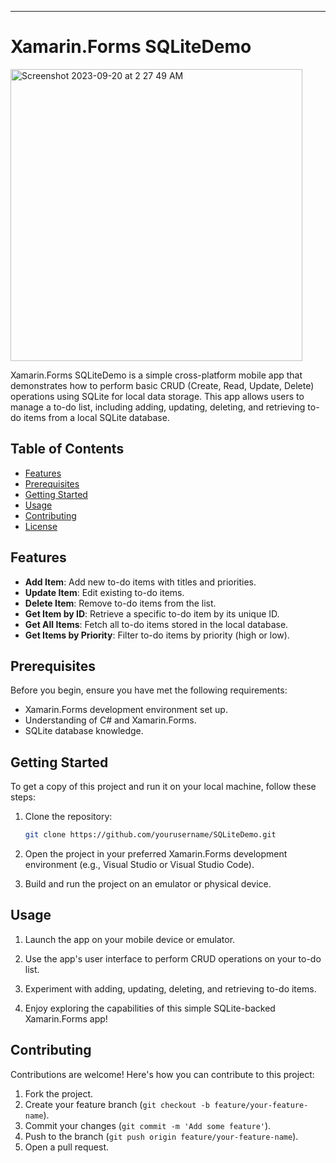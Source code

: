 
---

# Xamarin.Forms SQLiteDemo

<img width="467" alt="Screenshot 2023-09-20 at 2 27 49 AM" src="https://github.com/darpanITadept/SQLite_Xamarin/assets/112990024/d960a549-dedf-412c-aa7d-9cba996af38f">

Xamarin.Forms SQLiteDemo is a simple cross-platform mobile app that demonstrates how to perform basic CRUD (Create, Read, Update, Delete) operations using SQLite for local data storage. This app allows users to manage a to-do list, including adding, updating, deleting, and retrieving to-do items from a local SQLite database.

## Table of Contents

- [Features](#features)
- [Prerequisites](#prerequisites)
- [Getting Started](#getting-started)
- [Usage](#usage)
- [Contributing](#contributing)
- [License](#license)

## Features

- **Add Item**: Add new to-do items with titles and priorities.
- **Update Item**: Edit existing to-do items.
- **Delete Item**: Remove to-do items from the list.
- **Get Item by ID**: Retrieve a specific to-do item by its unique ID.
- **Get All Items**: Fetch all to-do items stored in the local database.
- **Get Items by Priority**: Filter to-do items by priority (high or low).

## Prerequisites

Before you begin, ensure you have met the following requirements:

- Xamarin.Forms development environment set up.
- Understanding of C# and Xamarin.Forms.
- SQLite database knowledge.

## Getting Started

To get a copy of this project and run it on your local machine, follow these steps:

1. Clone the repository:

   ```bash
   git clone https://github.com/yourusername/SQLiteDemo.git
   ```

2. Open the project in your preferred Xamarin.Forms development environment (e.g., Visual Studio or Visual Studio Code).

3. Build and run the project on an emulator or physical device.

## Usage

1. Launch the app on your mobile device or emulator.

2. Use the app's user interface to perform CRUD operations on your to-do list.

3. Experiment with adding, updating, deleting, and retrieving to-do items.

4. Enjoy exploring the capabilities of this simple SQLite-backed Xamarin.Forms app!

## Contributing

Contributions are welcome! Here's how you can contribute to this project:

1. Fork the project.
2. Create your feature branch (`git checkout -b feature/your-feature-name`).
3. Commit your changes (`git commit -m 'Add some feature'`).
4. Push to the branch (`git push origin feature/your-feature-name`).
5. Open a pull request.

